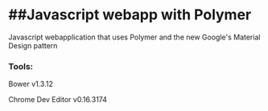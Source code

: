 ##Javascript webapp with Polymer
=======
Javascript webapplication that uses Polymer and the new Google's Material Design pattern 

### Tools:

Bower v1.3.12

Chrome Dev Editor v0.16.3174
